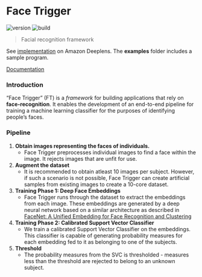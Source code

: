# Face Trigger
![version](https://img.shields.io/badge/version-0.2.1-blue.svg)  ![build](https://img.shields.io/badge/build-passing-green.svg) 
> Facial recognition framework

See [implementation](https://github.com/nautilusPrime/deeplens_facerec) on Amazon Deeplens.
The __examples__ folder includes a sample program.

[Documentation](https://nautilusprime.github.io/facerec_dml/site/html/index.html)

### Introduction
“Face Trigger” (FT) is a *framework* for building applications that rely on **face-recognition**. It enables the development of an end-to-end pipeline for training a machine learning classifier for the purposes of identifying people’s faces.

### Pipeline

 1. **Obtain images representing the faces of individuals.**
	 - Face Trigger preprocesses individual images to find a face within the image. It rejects images that are unfit for use.
 2. **Augment the dataset**
	 - It is recommended to obtain atleast 10 images per subject. However, if such a scenario is not possible, Face Trigger can create artificial samples from existing images to create a 10-core dataset.
 3. **Training Phase 1: Deep Face Embeddings** 
	 - Face Trigger runs through the dataset to extract the embeddings from each image. These embeddings are generated by a deep neural network based on a similar architecture as described in [FaceNet: A Unified Embedding for Face Recognition and Clustering](https://arxiv.org/abs/1503.03832) 
 4. **Training Phase 2: Calibrated Support Vector Classifier**
	- We train a calibrated Support Vector Classifier on the embeddings. This classifier is capable of generating probability measures for each embedding fed to it as belonging to one of the subjects.
 5. **Threshold**
	 - The probability measures from the SVC is thresholded - measures less than the threshold are rejected to belong to an unknown subject.

